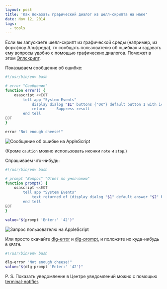 ```yaml
---
layout: post
title: 'Как показать графический диалог из шелл-скрипта на маке'
date: Nov 12, 2014
tags:
  - tools
---
```


Если вы запускаете шелл-скрипт из графической среды (например, из форкфлоу Альфреда), то сообщать пользователю об ошибках и задавать ему вопросы удобно с помощью графических диалогов. Поможет в этом [Эплскрипт](https://developer.apple.com/library/mac/documentation/AppleScript/Conceptual/AppleScriptLangGuide/reference/ASLR_cmds.html#//apple_ref/doc/uid/TP40000983-CH216-SW12).

Показываем сообщение об ошибке:

```bash
#!/usr/bin/env bash

# error "Сообщение"
function error() {
	osascript <<EOT
		tell app "System Events"
			display dialog "$1" buttons {"OK"} default button 1 with icon caution with title "$(basename $0)"
			return  -- Suppress result
		end tell
EOT
}

error "Not enough cheese!" 
```

![Сообщение об ошибке на AppleScript](/images/mac__shell_dialog_error.png)

(Кроме `caution` можно использовать иконки `note` и `stop`.)

Спрашиваем что-нибудь:

```bash
#!/usr/bin/env bash

# prompt "Вопрос" "Ответ по умолчанию"
function prompt() {
	osascript <<EOT
		tell app "System Events"
			text returned of (display dialog "$1" default answer "$2" buttons {"OK"} default button 1 with title "$(basename $0)")
		end tell
EOT
}

value="$(prompt 'Enter:' '42')"
```

![Запрос пользователю на AppleScript](/images/mac__shell_dialog_prompt.png)

Или просто скачайте [dlg-error](https://github.com/sapegin/dotfiles/blob/master/bin/dlg-error) и [dlg-prompt](https://github.com/sapegin/dotfiles/blob/master/bin/dlg-prompt), и положите их куда-нибудь в `$PATH`.

```bash
#!/usr/bin/env bash

dlg-error "Not enough cheese!"
value="$(dlg-prompt 'Enter:' '42')"
```

P. S. Показать уведомление в Центре уведомлений можно с помощью [terminal-notifier](https://github.com/alloy/terminal-notifier).

